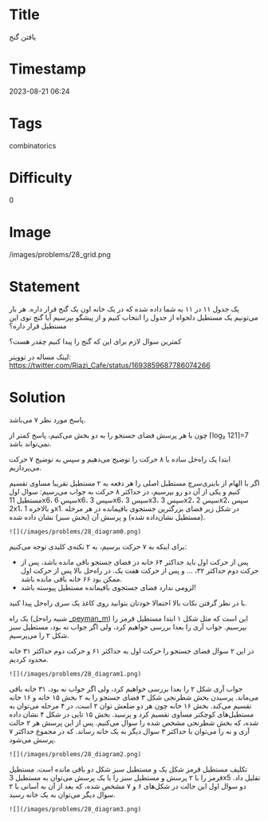 # Title
یافتن گنج
# Timestamp
2023-08-21 06:24
# Tags
combinatorics
# Difficulty
0
# Image
/images/problems/28_grid.png
# Statement
یک جدول ۱۱ در ۱۱ به شما داده شده که در یک خانه اون یک گنج قرار داره. هر بار می‌تونیم یک مستطیل دلخواه از جدول را انتخاب کنیم و از پیشگو بپرسیم آیا گنج توی این مستطیل قرار داره؟

کمترین سوال لازم برای این که گنج را پیدا کنیم چقدر هست؟

لینک مساله در توویتر: https://twitter.com/Riazi_Cafe/status/1693859687786074266

# Solution

پاسخ مورد نظر ۷ می‌باشد.

چون با هر پرسش فضای جستجو را به دو بخش می‌کنیم، پاسخ کمتر از ⌈log₂ 121⌉=7 نمی‌تواند باشد.

ابتدا یک راه‌حل ساده با ۸ حرکت را توضیح می‌دهیم و سپس به توضیح ۷ حرکت می‌پردازیم.

اگر با الهام از باینری‌سرچ مستطیل اصلی را هر دفعه به ۲ مستطیل تقریبا مساوی تقسیم کنیم و یکی از آن دو رو بپرسیم، در حداکثر ۸ حرکت به جواب می‌رسیم:
سوال اول مستطیل 11x6، سپس 6x6، سپس 3x6، سپس 3x3، سپس 3x2، سپس 2x2، سپس 2x1، و بالاخره 1x1.  در شکل زیر فضای بزرگترین جستجوی باقیمانده در هر مرحله (مستطیل نشان‌داده شده) و پرسش آن (بخش سبز) نشان داده شده.

    ![](/images/problems/28_diagram0.png)

برای اینکه به ۷ حرکت برسیم، به ۲ نکته‌ی کلیدی توجه می‌کنیم:

* پس از حرکت اول باید حداکثر ۶۴ خانه در فضای جستجو باقی مانده باشد، پس از حرکت دوم حداکثر ۳۲، ... و پس از حرکت هفت یک. در راه‌حل بالا پس از حرکت اول ممکن بود ۶۶ خانه باقی مانده باشد.
* لزومی ندارد فضای جستجوی باقیمانده مستطیل پیوسته باشد!

با در نظر گرفتن نکات بالا احتمالا خودتان بتوانید روی کاغذ یک سری راه‌حل پیدا کنید.

یک راه (شبیه راه‌حل [_peyman_m](https://twitter.com/_peyman_m)) این است که مثل شکل ۱ ابتدا مستطیل قرمز را بپرسیم.
 جواب آری را بعدا بررسی خواهیم کرد، ولی اگر جواب نه بود، مستطیل سبز شکل ۲ را می‌پرسیم.

در این ۲ سوال فضای جستجو را حرکت اول به حداکثر ۶۱ و حرکت دوم حداکثر ۳۱ خانه محدود کردیم.

    ![](/images/problems/28_diagram1.png)

جواب آری شکل ۲ را بعدا بررسی خواهیم کرد، ولی اگر جواب نه بود، ۳۱ خانه باقی می‌ماند. پرسیدن بخش شطرنجی شکل ۳ فضای جستجو را به ۲ بخش ۱۵ خانه و ۱۶ خانه تقسیم می‌کند. بخش ۱۶ خانه چون هر دو ضلعش توان ۲ است، در ۴ مرحله می‌توان به مستطیل‌های کوچکتر مساوی تقسیم کرد و پرسید. بخش ۱۵ تایی در شکل ۴ نشان داده شده، که بخش شطرنجی مشخص شده را سوال می‌کنیم. پس از این پرسش هر ۲ حالت آری و نه را می‌توان با حداکثر ۳ سوال دیگر به یک خانه رساند. که در مجموع حداکثر ۷ پرسش می‌شود.

    ![](/images/problems/28_diagram2.png)

تکلیف مستطیل قرمز شکل یک و مستطیل سبز شکل دو باقی مانده است. مستطیل قرمز را با ۲ پرسش و مستطیل سبز را با یک پرسش می‌توان به مستطیل 3x5 تقلیل داد. دو سوال اول این حالت 
در شکل‌های ۶ و ۷ مشخص شده، که بعد از آن به آسانی با ۲ سوال دیگر می‌توان به یک خانه رسید.

    ![](/images/problems/28_diagram3.png)
